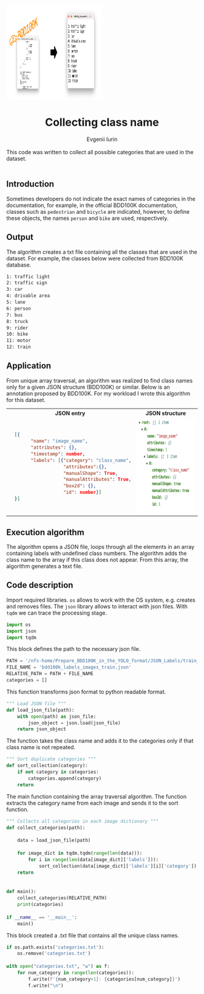 <img src="img/class_collecting.jpg" alt="Banner" style=" height: 250px ; width: 250px; "/>

<div align="center">
<h1>Collecting class name</h1>
Evgenii Iurin
</div><br>
<div>
This code was written to collect all possible categories that are used in the dataset.
</div> <br>

## Introduction
Sometimes developers do not indicate the exact names of categories in the documentation, for example, in the official BDD100K documentation, classes such as ```pedestrian``` and ```bicycle``` are indicated, however, to define these objects, the names ```person``` and ```bike``` are used, respectively.

## Output
The algorithm creates a txt file containing all the classes that are used in the dataset. For example, the classes below were collected from BDD100K database.

```txt
1: traffic light
2: traffic sign
3: car
4: drivable area
5: lane
6: person
7: bus
8: truck
9: rider
10: bike
11: motor
12: train
```

## Application

From unique array traversal, an algorithm was realized to find class names only for a given JSON structure (BDD100K) or similar. Below is an annotation proposed by BDD100K. For my workload I wrote this algorithm for this dataset.

<table>
<tr>
<th>JSON entry</th>
<th>JSON structure</th>
</tr>
<tr>
<td>
  
```json
  [{ 
        "name": "image_name",
        "attributes": {},
        "timestamp": number,
        "labels": [{"category": "class_name",
                    "attributes":{},
                    "manualShape": True,
                    "manualAttributes": True,
                    "box2d": {}, 
                    "id": number}] 
  }]
```
  
</td>
<td>
<img src="img/json-structure.png" alt="json-structure" style=" height: 250px ; width: 250px; "/>
</td>
</tr>
</table>

## Execution algorithm

The algorithm opens a JSON file, loops through all the elements in an array containing labels with undefined class numbers. The algorithm adds the class name to the array if this class does not appear. From this array, the algorithm generates a text file.

## Code description
Import required libraries. ```os``` allows to work with the OS system, e.g. creates and removes files. The ```json``` library allows to interact with json files. With ```tqdm``` we can trace the processing stage. 
```py
import os
import json
import tqdm
```
This block defines the path to the necessary json file. 
```py
PATH = '/nfs-home/Prepare_BDD100K_in_the_YOLO_format/JSON_Labels/train_labels/'
FILE_NAME = 'bdd100k_labels_images_train.json'
RELATIVE_PATH = PATH + FILE_NAME
categories = []
```

This function transforms json format to python readable format.   

```py
""" Load JSON file """
def load_json_file(path):
    with open(path) as json_file:
        json_object = json.load(json_file)
    return json_object
```
The function takes the class name and adds it to the categories only if that class name is not repeated.

```py
""" Sort duplicate categories """
def sort_collection(category):
    if not category in categories:
        categories.append(category)
    return
```
The main function containing the array traversal algorithm. The function extracts the category name from each image and sends it to the sort function.

```py
""" Collects all categories in each image dictionary """
def collect_categories(path):

    data = load_json_file(path)
    
    for image_dict in tqdm.tqdm(range(len(data))):
        for i in range(len(data[image_dict]['labels'])):
            sort_collection(data[image_dict]['labels'][i]['category'])
    return


def main():
    collect_categories(RELATIVE_PATH)
    print(categories)

if __name__ == '__main__':
    main()
```

This block created a .txt file that contains all the unique class names.


```py
if os.path.exists('categories.txt'):
    os.remove('categories.txt')

with open("categories.txt", "w") as f:
    for num_category in range(len(categories)):
        f.write(f'{num_category+1}: {categories[num_category]}')
        f.write("\n")
```


